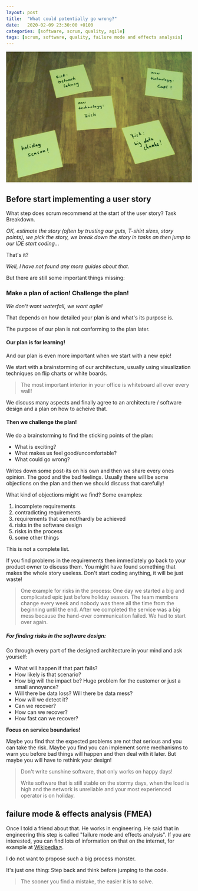 ```yaml
---
layout: post
title:  "What could potentially go wrong?"
date:   2020-02-09 23:30:00 +0100
categories: [software, scrum, quality, agile]
tags: [scrum, software, quality, failure mode and effects analysis]
---
```


![Stickingpoints](/assets/stickingpoints.png)

## Before start implementing a user story

What step does scrum recommend at the start of the user story? Task Breakdown.

*OK, estimate the story (often by trusting our guts, T-shirt sizes, story points), we pick the story, we break down the story in tasks an then jump to our IDE start coding...*

That's it? 

*Well, I have not found any more guides about that.*

But there are still some important things missing:

### Make a plan of action! Challenge the plan! 

*We don't want waterfall, we want agile!*

That depends on how detailed your plan is and what's its purpose is.

The purpose of our plan is not conforming to the plan later.

#### Our plan is for learning!

And our plan is even more important when we start with a new epic!

We start with a brainstorming of our architecture, usually using visualization techniques on flip charts or white boards.

> The most important interior in your office is whiteboard all over every wall!

We discuss many aspects and finally agree to an architecture / software design and a plan on how to acheive that.

#### Then we challenge the plan! 

We do a brainstorming to find the sticking points of the plan:
* What is exciting?
* What makes us feel good/uncomfortable?
* What could go wrong? 

Writes down some post-its on his own and then we share every ones opinion.
The good and the bad feelings.
Usually there will be some objections on the plan and then we should discuss that carefully!

What kind of objections might we find?
Some examples:

1. incomplete requirements
2. contradicting requirements
3. requirements that can not/hardly be achieved
4. risks in the software design
5. risks in the process
6. some other things

This is not a complete list.

If you find problems in the requirements then immediately go back to your product owner to discuss them.
You might have found something that makes the whole story useless. 
Don't start coding anything, it will be just waste!  

> One example for risks in the process:
> One day we started a big and complicated epic just before holiday season. The team members change every week and nobody was there all the time from the beginning until the end. After we completed the service was a big mess because the hand-over communication failed. We had to start over again. 

##### For finding risks in the software design:
Go through every part of the designed architecture in your mind and ask yourself:
* What will happen if that part fails?
* How likely is that scenario?
* How big will the impact be? Huge problem for the customer or just a small annoyance?
* Will there be data loss? Will there be data mess?
* How will we detect it?
* Can we recover? 
* How can we recover?
* How fast can we recover?
 
**Focus on service boundaries!**

Maybe you find that the expected problems are not that serious and you can take the risk.
Maybe you find you can implement some mechanisms to warn you before bad things will happen and then deal with it later.
But maybe you will have to rethink your design!

> Don't write sunshine software, that only works on happy days!
> 
> Write software that is still stable on the stormy days, when the load is high and the network is unreliable and your most experienced operator is on holiday.

## failure mode & effects analysis (FMEA)

Once I told a friend about that. He works in engineering. 
He said that in engineering this step is called "failure mode and effects analysis". 
If you are interested, you can find lots of information on that on the internet, for example at [Wikipedia&#8599;](https://en.wikipedia.org/wiki/Failure_mode_and_effects_analysis).

I do not want to propose such a big process monster.

It's just one thing: Step back and think before jumping to the code.

> The sooner you find a mistake, the easier it is to solve.

